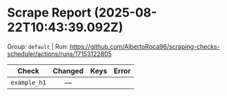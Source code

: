 # Scrape Report (2025-08-22T10:43:39.092Z)

Group: `default`  |  Run: https://github.com/AlbertoRoca96/scraping-checks-scheduler/actions/runs/17153122805

| Check | Changed | Keys | Error |
|---|:---:|:--|:--|
| `example_h1` | — |  |  |

